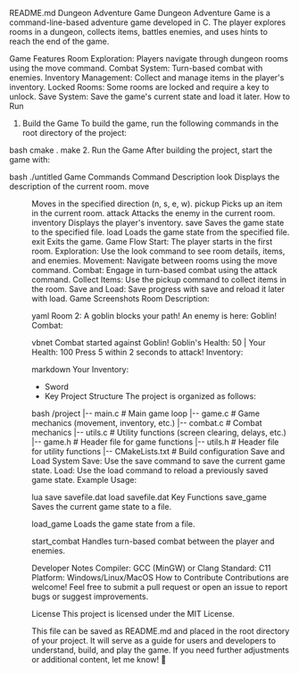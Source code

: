 README.md
Dungeon Adventure Game
Dungeon Adventure Game is a command-line-based adventure game developed in C. The player explores rooms in a dungeon, collects items, battles enemies, and uses hints to reach the end of the game.

Game Features
Room Exploration: Players navigate through dungeon rooms using the move command.
Combat System: Turn-based combat with enemies.
Inventory Management: Collect and manage items in the player's inventory.
Locked Rooms: Some rooms are locked and require a key to unlock.
Save System: Save the game's current state and load it later.
How to Run
1. Build the Game
To build the game, run the following commands in the root directory of the project:

bash
cmake .
make
2. Run the Game
After building the project, start the game with:

bash
./untitled
Game Commands
Command	Description
look	Displays the description of the current room.
move <dir>	Moves in the specified direction (n, s, e, w).
pickup	Picks up an item in the current room.
attack	Attacks the enemy in the current room.
inventory	Displays the player's inventory.
save <file>	Saves the game state to the specified file.
load <file>	Loads the game state from the specified file.
exit	Exits the game.
Game Flow
Start: The player starts in the first room.
Exploration: Use the look command to see room details, items, and enemies.
Movement: Navigate between rooms using the move command.
Combat: Engage in turn-based combat using the attack command.
Collect Items: Use the pickup command to collect items in the room.
Save and Load: Save progress with save and reload it later with load.
Game Screenshots
Room Description:

yaml
Room 2: A goblin blocks your path!
An enemy is here: Goblin!
Combat:

vbnet
Combat started against Goblin!
Goblin's Health: 50 | Your Health: 100
Press 5 within 2 seconds to attack!
Inventory:

markdown
Your Inventory:
 - Sword
 - Key
Project Structure
The project is organized as follows:

bash
/project
    |-- main.c          # Main game loop
    |-- game.c          # Game mechanics (movement, inventory, etc.)
    |-- combat.c        # Combat mechanics
    |-- utils.c         # Utility functions (screen clearing, delays, etc.)
    |-- game.h          # Header file for game functions
    |-- utils.h         # Header file for utility functions
    |-- CMakeLists.txt  # Build configuration
Save and Load System
Save: Use the save <filename> command to save the current game state.
Load: Use the load <filename> command to reload a previously saved game state.
Example Usage:

lua
save savefile.dat
load savefile.dat
Key Functions
save_game
Saves the current game state to a file.

load_game
Loads the game state from a file.

start_combat
Handles turn-based combat between the player and enemies.

Developer Notes
Compiler: GCC (MinGW) or Clang
Standard: C11
Platform: Windows/Linux/MacOS
How to Contribute
Contributions are welcome! Feel free to submit a pull request or open an issue to report bugs or suggest improvements.

License
This project is licensed under the MIT License.

This file can be saved as README.md and placed in the root directory of your project. It will serve as a guide for users and developers to understand, build, and play the game. If you need further adjustments or additional content, let me know! 🚀






